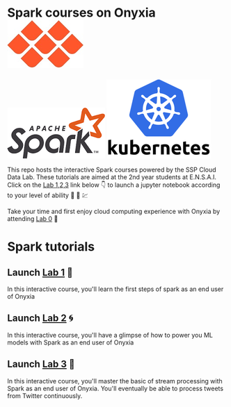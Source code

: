 # Spark courses on Onyxia           ![](First-steps-with-cloud-computing/img/Onyxia.png)  
![](First-steps-with-cloud-computing/img/Apache_Spark_logo.png)  ![](First-steps-with-cloud-computing/img/kuberneteslogo.png)

This repo hosts the interactive Spark courses powered by the SSP Cloud Data Lab. These tutorials are aimed at the 2nd year students at E.N.S.A.I.
Click on the [Lab 1,2,3](#spark-tutorials) link below :point_down: to launch a jupyter notebook according to your level of ability :mechanical_arm: :brain: :chart:

Take your time and first enjoy cloud computing experience with Onyxia by attending [Lab 0](https://github.com/TheAIWizard/Hands-on-Spark-Lab/blob/main/First-steps-with-cloud-computing/First-steps-with-cloud-computing.md) :seat:

# Spark tutorials

## Launch [Lab 1](https://datalab.sspcloud.fr/launcher/inseefrlab-helm-charts-datascience/jupyter?autoLaunch=true&kubernetes.role=%C2%ABadmin%C2%BB&init.personalInit=%C2%ABhttps%3A%2F%2Fraw.githubusercontent.com%2FTheAIWizard%2FHands-on-Spark-Lab%2Fmain%2Finit_jupyter_lab_1.sh%C2%BB&security.allowlist.enabled=false&spark.sparkui=true) :flight_departure:

In this interactive course, you'll learn the first steps of spark as an end user of Onyxia

## Launch [Lab 2](https://datalab.sspcloud.fr/launcher/inseefrlab-helm-charts-datascience/jupyter?autoLaunch=true&kubernetes.role=%C2%ABadmin%C2%BB&init.personalInit=%C2%ABhttps%3A%2F%2Fraw.githubusercontent.com%2FTheAIWizard%2FHands-on-Spark-Lab%2Fmain%2Finit_jupyter_lab_2.sh%C2%BB&security.allowlist.enabled=false&spark.sparkui=true) :cyclone:

In this interactive course, you'll have a glimpse of how to power you ML models with Spark as an end user of Onyxia

## Launch [Lab 3](https://datalab.sspcloud.fr/launcher/inseefrlab-helm-charts-datascience/jupyter?autoLaunch=true&kubernetes.role=%C2%ABadmin%C2%BB&init.personalInit=%C2%ABhttps%3A%2F%2Fraw.githubusercontent.com%2FTheAIWizard%2FHands-on-Spark-Lab%2Fmain%2Finit_jupyter_lab_3.sh%C2%BB&security.allowlist.enabled=false&spark.sparkui=true) :rocket:

In this interactive course, you'll master the basic of stream processing with Spark as an end user of Onyxia.
You'll eventually be able to process tweets from Twitter continuously.